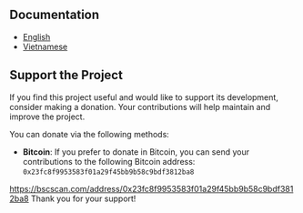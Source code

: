 ## Documentation
- [English](README-en.MD)
- [Vietnamese](README-vi.MD)



## Support the Project

If you find this project useful and would like to support its development, consider making a donation. Your contributions will help maintain and improve the project.

You can donate via the following methods:

- **Bitcoin**: If you prefer to donate in Bitcoin, you can send your contributions to the following Bitcoin address:
  `0x23fc8f9953583f01a29f45bb9b58c9bdf3812ba8`

https://bscscan.com/address/0x23fc8f9953583f01a29f45bb9b58c9bdf3812ba8
Thank you for your support!
